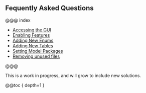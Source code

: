 ## Fequently Asked Questions

@@@ index

* [Accessing the GUI](gui.md)
* [Enabling Features](feature.md)
* [Adding New Enums](newenum.md)
* [Adding New Tables](newtable.md)
* [Setting Model Packages](package.md)
* [Removing unused files](audit.md)

@@@

This is a work in progress, and will grow to include new solutions.

@@toc { depth=1 }
